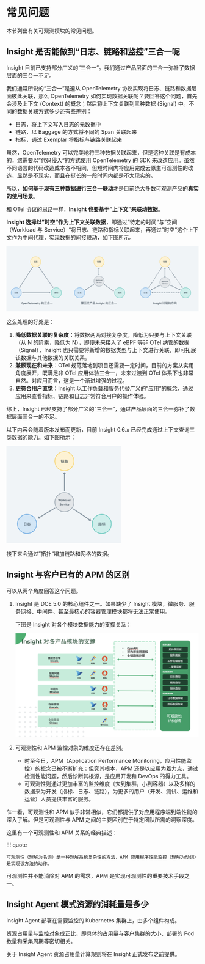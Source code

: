 # 常见问题

本节列出有关可观测模块的常见问题。

## Insight 是否能做到“日志、链路和监控”三合一呢

Insight 目前已支持部分广义的“三合一”。我们通过产品层面的三合一弥补了数据层面的三合一不足。

我们通常所说的“三合一”是遵从 OpenTelemetry 协议实现将日志、链路和数据层面彼此关联，那么 OpenTelemetry 如何实现数据关联呢？要回答这个问题，首先会涉及上下文 (Context) 的概念；然后将上下文关联到三种数据 (Signal) 中。不同的数据关联方式多少还有些差别：

- 日志，将上下文写入日志的元数据中
- 链路，以 Baggage 的方式将不同的 Span 关联起来
- 指标，通过 Exemplar 将指标与链路关联起来

虽然，OpenTelemetry 可以完美地将三种数据关联起来，但是这种关联是有成本的，您需要以”代码侵入“的方式使用 OpenTelemetry 的 SDK 来改造应用。虽然不同语言的代码改造成本各不相同，但短时间内将应用完成云原生可观测性的改造，显然是不现实，而且在挺长的一段时间内都是不太现实的。

所以，**如何基于现有三种数据进行三合一联动**才是目前绝大多数可观测产品的**真实的使用场景**。

和 OTel 协议的思路一样，**Insight 也要基于“上下文“来联动数据**。

**Insight 选择以”时空“作为上下文关联数据**，即通过”特定的时间“与”空间（Workload 与 Service）“将日志、链路和指标关联起来，再通过”时空“这个上下文作为中间代理，实现数据的间接联动，如下图所示。

![三合一](../images/faq01.png)

这么处理的好处是：

1. **降低数据关联的复杂度**：将数据两两对接复杂度，降低为只要与上下文关联（从 N 的阶乘，降低为 N），即便未来接入了 eBPF 等非 OTel 纳管的数据（Signal），Insight 也只需要将新增的数据类型与上下文进行关联，即可拓展该数据与其他数据的关联关系。
2. **兼顾现在和未来**：OTel 规范落地到项目还需要一定时间，目前的方案从实用角度展开，既满足非 OTel 应用体验三合一，未来过渡到 OTel 体系下也非常自然。对应用而言，这是一个渐进增强的过程。
3. **更符合用户直觉**：Insight 以工作负载和服务代替广义的”应用”的概念，通过应用来查看指标、链路和日志非常符合用户的操作体验。

综上，Insight 已经支持了部分广义的“三合一”，通过产品层面的三合一弥补了数据层面三合一的不足。

以下内容会随着版本发布而更新，目前 Insight 0.6.x 已经完成通过上下文查询三类数据的能力。如下图所示：

![拓扑](../images/faq02.png)

接下来会通过”拓扑“增加链路和网格的数据。

## Insight 与客户已有的 APM 的区别

可以从两个角度回答这个问题。

1. Insight 是 DCE 5.0 的核心组件之一。如果缺少了 Insight 模块，微服务、服务网格、中间件、甚至最核心的容器管理模块都将无法正常使用。

    下图是 Insight 对各个模块数据能力的支撑关系：

    ![模块支撑](../images/faq03.png)

2. 可观测性和 APM 监控对象的维度还存在差别。

    - 时至今日，APM（Application Performance Monitoring，应用性能监控）的概念已被不断扩充；但究其根本，APM 还是以应用为着力点，通过检测性能问题，然后诊断其根源，是应用开发和 DevOps 的得力工具。
    - 可观测性则通过更加丰富的监控维度（大到集群，小到容器）以及多样的数据来为开发（指标、日志、链路），为更多的用户（开发、测试、运维和运营）人员提供丰富的服务。

乍一看，可观测性和 APM 似乎非常相似，它们都提供了对应用程序端到端性能的深入了解。但是可观测性与 APM 之间的主要区别在于特定团队所需的洞察深度。

这里有一个可观测性和 APM 关系的经典描述：

!!! quote
    
    可观测性（理解为名词）是一种理解系统复杂性的方法，APM 应用程序性能监控（理解为动词）是实现该方法的动作。

可观测性并不能消除对 APM 的需求，APM 是实现可观测性的重要技术手段之一。

## Insight Agent 模式资源的消耗量是多少

Insight Agent 部署在需要监控的 Kubernetes 集群上，由多个组件构成。

资源占用量与监控对象成正比，即具体的占用量与客户集群的大小、部署的 Pod 数量和采集周期等密切相关。

关于 Insight Agent 资源占用量计算规则将在 Insight 正式发布之前提供。
